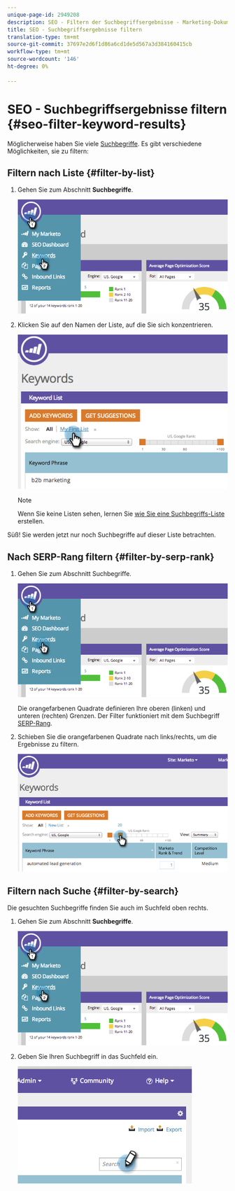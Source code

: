 ```yaml
---
unique-page-id: 2949208
description: SEO - Filtern der Suchbegriffsergebnisse - Marketing-Dokumente - Produktdokumentation
title: SEO - Suchbegriffsergebnisse filtern
translation-type: tm+mt
source-git-commit: 37697e2d6f1d86a6cd1de5d567a3d384160415cb
workflow-type: tm+mt
source-wordcount: '146'
ht-degree: 0%

---
```



# SEO - Suchbegriffsergebnisse filtern {#seo-filter-keyword-results}

Möglicherweise haben Sie viele [Suchbegriffe](/help/marketo/product-docs/additional-apps/seo/keywords/seo-understanding-keywords.md). Es gibt verschiedene Möglichkeiten, sie zu filtern:

## Filtern nach Liste {#filter-by-list}

1. Gehen Sie zum Abschnitt **Suchbegriffe**.

   ![](assets/image2014-9-18-11-3a55-3a8.png)

1. Klicken Sie auf den Namen der Liste, auf die Sie sich konzentrieren.

   ![](assets/image2014-9-18-11-3a55-3a32.png)

   >[!NOTE]
   >
   >Wenn Sie keine Listen sehen, lernen Sie [wie Sie eine Suchbegriffs-Liste](/help/marketo/product-docs/additional-apps/seo/understanding-seo/seo-managing-lists.md) erstellen.

Süß! Sie werden jetzt nur noch Suchbegriffe auf dieser Liste betrachten.

## Nach SERP-Rang filtern {#filter-by-serp-rank}

1. Gehen Sie zum Abschnitt Suchbegriffe.

   ![](assets/image2014-9-18-12-3a0-3a10.png)

   Die orangefarbenen Quadrate definieren Ihre oberen (linken) und unteren (rechten) Grenzen. Der Filter funktioniert mit dem Suchbegriff [SERP-Rang](/help/marketo/product-docs/additional-apps/seo/understanding-seo/understanding-search-engine-optimization.md).

1. Schieben Sie die orangefarbenen Quadrate nach links/rechts, um die Ergebnisse zu filtern.

   ![](assets/image2014-9-18-12-3a0-3a15.png)

## Filtern nach Suche {#filter-by-search}

Die gesuchten Suchbegriffe finden Sie auch im Suchfeld oben rechts.

1. Gehen Sie zum Abschnitt **Suchbegriffe**.

   ![](assets/image2014-9-18-12-3a0-3a50.png)

1. Geben Sie Ihren Suchbegriff in das Suchfeld ein.

   ![](assets/image2014-9-18-12-3a1-3a7.png)

